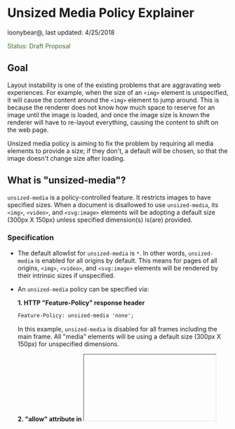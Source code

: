 # Unsized Media Policy Explainer

loonybear@, last updated: 4/25/2018

<span style="color:#38761d;">Status: Draft Proposal</span>


## Goal

Layout instability is one of the existing problems that are aggravating web experiences. For example, when the size of an `<img>` element is unspecified, it will cause the content around the `<img>` element to jump around. This is because the renderer does not know how much space to reserve for an image until the image is loaded, and once the image size is known the renderer will have to re-layout everything, causing the content to shift on the web page.

Unsized media policy is aiming to fix the problem by requiring all media elements to provide a size; if they don't, a default will be chosen, so that the image doesn't change size after loading.


## What is "unsized-media"?

`unsized-media` is a policy-controlled feature. It restricts images to have specified sizes. When a document is disallowed to use `unsized-media`, its `<img>`, `<video>`, and `<svg:image>` elements will be adopting a default size (300px X 150px) unless specified dimension(s) is(are) provided. 


### Specification

- The default allowlist for `unsized-media` is `*`. In other words, `unsized-media` is enabled for all origins by default. This means for pages of all origins, `<img>`, `<video>`, and `<svg:image>` elements will be rendered by their intrinsic sizes if unspecified.

- An `unsized-media` policy can be specified via:

    **1.  HTTP "Feature-Policy" response header**
    ```html
    Feature-Policy: unsized-media 'none';
    ```
    In this example, `unsized-media` is disabled for all frames including the main frame. All "media" elements will be using a default size (300px X 150px) for unspecified dimensions.

    **2. "allow" attribute in <iframe>**
    ```html
    <iframe src="https://example.com" allow="unsized-media 'self' https://foo.com;">
    ```
    In this example, `unsized-media` is disabled everywhere except on the origin of the main document and on `https://foo.com`.


### Examples

<table>
  <tr align="center">
   <td width="400">Feature-Policy: unsized-media 'none'; </td>
   <td width="400">Feature-Policy: unsized-media *; </td>
  </tr>
  <tr align="center">
   <td>
<img src="unsized-media-exmple0.png" width="80%">
   </td>
   <td>
<img src="unsized-media-exmple0.png" width="80%">
   </td>
  </tr>
  <tr align="center">
   <td colspan="2">

```html
"example0.com"
<img width="300" height="200" src="cat.jpg">
<img style="width:300px; height:200px" src="cat.jpg">
```
   </td>
  </tr>
</table>

For an `<img>`, `<video>`, or `<svg:image>` element, if its size is specified, then the element will be rendered using its specified size, regardless of the state of the policy.


<table>
  <tr align="center">
   <td width="400">Feature-Policy: unsized-media 'none'; </td>
   <td width="400">Feature-Policy: unsized-media *; </td>
  </tr>
  <tr align="center">
   <td>
<img src="unsized-media-disabled1.png" width="80%">
   </td>
   <td>
<img src="unsized-media-enabled1.png" width="80%">
   </td>
  </tr>
  <tr align="center">
   <td colspan="2">

```html
"example1.com"
<img width="300" src="cat.jpg">
<img style="height:300px;" src="cat.jpg">
```
   </td>
  </tr>
</table>

For an `<img>`, `<video>`, or `<svg:image>` element, if one dimension is specified, default width or height will be used, when `unsized-media` is disallowed.


<table>
  <tr align="center">
   <td width="400">Feature-Policy: unsized-media 'none'; </td>
   <td width="400">Feature-Policy: unsized-media *; </td>
  </tr>
  <tr align="center">
   <td>
<img src="unsized-media-disabled2.png" width="80%">
   </td>
   <td>
<img src="unsized-media-enabled2.png" width="80%">
   </td>
  </tr>
  <tr align="center">
   <td colspan="2">

```html
"example2.com"
<img src="cat.jpg">
```
   </td>
  </tr>
</table>

For an `<img>`, `<video>`, or `<svg:image>` element, if both dimensions are unspecified, default dimensions will be used, when `unsized-media` is disallowed.


## intrinsicsize="" Attribute on Media Elements

The caveat of the policy is that it is challenging to maintain an aspect ratio of a media element when the width is set to be proportional to the screen. One potential solution is to introduce an intrisicsize="" attribute on media elements. Please read the explainer for [Transfer Size Policy](https://github.com/WICG/transfer-size) for more details.

